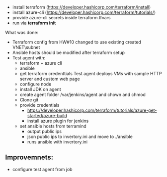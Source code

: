 * install terraform (https://developer.hashicorp.com/terraform/install)
* install azure-cli (https://developer.hashicorp.com/terraform/tutorials/)
* provide azure-cli secrets inside terraform.tfvars
* run via **terraform init**




What was done:
- Terraform config from HW#10 changed to use existing created VNET\subnet
- Ansible hosts should be modified after terraform setup
- Test agent with:
    - terraform + azure cli
    - ansible
    - get terraform credenttials
Test agent deploys VMs with sample HTTP server and custom web page
    - configure node
    - install JDK on agent
    - create agent folder /var/jenkins/agent and chown and chmod
    - Clone git 
    - provide credentials
        - https://developer.hashicorp.com/terraform/tutorials/azure-get-started/azure-build
        - install azure plugin for jenkins
    - set ansible hosts from terramind
        - output public ips
        - json public ips to invertory.ini and move to ./ansible
        - runs ansible with invertory.ini


## Improvemnets:
- configure test agent from job